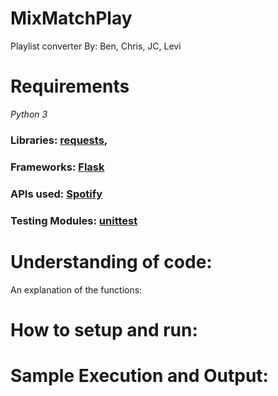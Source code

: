 # MixMatchPlay
Playlist converter
By: Ben, Chris, JC, Levi

# Requirements

*Python 3*

### Libraries: [requests](https://pypi.org/project/requests/),
### Frameworks: [Flask](https://flask.palletsprojects.com/en/2.1.x/)
### APIs used: [Spotify](https://developer.spotify.com/documentation/web-api/quick-start/)
### Testing Modules: [unittest](https://docs.python.org/3/library/unittest.html)

# Understanding of code:

An explanation of the functions:

# How to setup and run:

# Sample Execution and Output:
